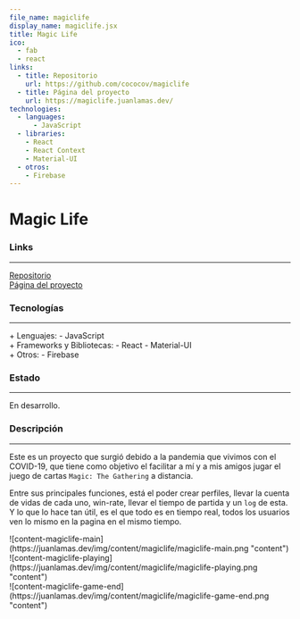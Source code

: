```yaml
---
file_name: magiclife
display_name: magiclife.jsx
title: Magic Life
ico:
  - fab
  - react
links:
  - title: Repositorio
    url: https://github.com/cococov/magiclife
  - title: Página del proyecto
    url: https://magiclife.juanlamas.dev/
technologies:
  - languages:
      - JavaScript
  - libraries:
    - React
    - React Context
    - Material-UI
  - otros:
    - Firebase
---
```

# Magic Life

### Links

---

[Repositorio](https://github.com/cococov/magiclife)<br/>
[Página del proyecto](https://magiclife.juanlamas.dev/)

### Tecnologías

---

<div class="list-super-index">
+ Lenguajes:
 - JavaScript
</div>

<div class="list-super-index">
+ Frameworks y Bibliotecas:
 - React
 - Material-UI
</div>

<div class="list-super-index">
+ Otros:
 - Firebase
</div>

### Estado

---

En desarrollo.

### Descripción

---

Este es un proyecto que surgió debido a la pandemia que vivimos con el COVID-19, que tiene como objetivo el facilitar a mí y a mis amigos jugar el juego de cartas `Magic: The Gathering` a distancia.

Entre sus principales funciones, está el poder crear perfiles, llevar la cuenta de vidas de cada uno, win-rate, llevar el tiempo de partida y un ``log`` de esta. Y lo que lo hace tan útil, es el que todo es en tiempo real, todos los usuarios ven lo mismo en la pagina en el mismo tiempo.

<div class="img-content-div">
![content-magiclife-main](https://juanlamas.dev/img/content/magiclife/magiclife-main.png "content")
</div>

<div class="img-content-div">
![content-magiclife-playing](https://juanlamas.dev/img/content/magiclife/magiclife-playing.png "content")
</div>

<div class="img-content-div">
![content-magiclife-game-end](https://juanlamas.dev/img/content/magiclife/magiclife-game-end.png "content")
</div>